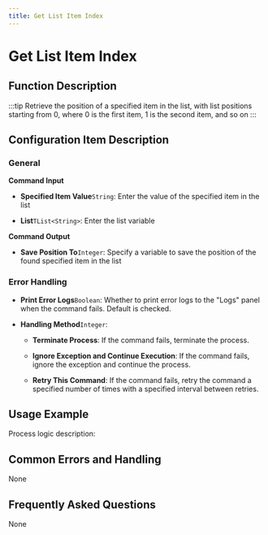 ```yaml
---
title: Get List Item Index
---
```


# Get List Item Index

## Function Description

:::tip 
Retrieve the position of a specified item in the list, with list positions starting from 0, where 0 is the first item, 1 is the second item, and so on
:::

## Configuration Item Description

### General

**Command Input**

- **Specified Item Value**`String`: Enter the value of the specified item in the list

- **List**`TList<String>`: Enter the list variable


**Command Output**

- **Save Position To**`Integer`: Specify a variable to save the position of the found specified item in the list


### Error Handling

- **Print Error Logs**`Boolean`: Whether to print error logs to the "Logs" panel when the command fails. Default is checked. 

- **Handling Method**`Integer`:

    - **Terminate Process**: If the command fails, terminate the process.

    - **Ignore Exception and Continue Execution**: If the command fails, ignore the exception and continue the process.

    - **Retry This Command**: If the command fails, retry the command a specified number of times with a specified interval between retries.

## Usage Example

Process logic description:

## Common Errors and Handling

None

## Frequently Asked Questions

None

